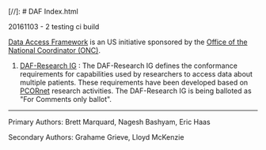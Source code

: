 [//]: # DAF Index.html

20161103 - 2 testing ci build

[Data Access Framework] is an US initiative sponsored by the  [Office of the National Coordinator (ONC)].  

1. [DAF-Research IG] : The DAF-Research IG defines the conformance requirements for capabilities used by researchers to access data about multiple patients. These requirements have been developed based on [PCORnet] research activities.  The DAF-Research IG is being balloted as "For Comments only ballot".


---

Primary Authors: Brett Marquard, Nagesh Bashyam, Eric Haas

Secondary Authors: Grahame Grieve, Lloyd McKenzie

[DAF-Core]: daf-core.html
[DAF-Research IG]: daf-research.html
[Office of the National Coordinator (ONC)]: http://www.healthit.gov/newsroom/about-onc
[Data Access Framework]: http://wiki.siframework.org/Data+Access+Framework+Homepage
[PCORnet]: http://www.pcornet.org/
[Argonaut]: http://argonautwiki.hl7.org/index.php?title=Main_Page
